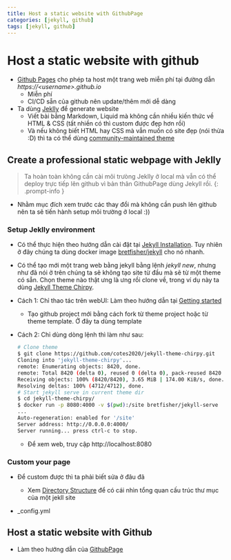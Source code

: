 ```yaml
---
title: Host a static website with GithubPage
categories: [jekyll, github]
tags: [jekyll, github]
---
```


# Host a static website with github

- [Github Pages](https://pages.github.com/) cho phép ta host một trang web miễn phí tại đường dẫn *https://\<username\>.github.io*
  - Miễn phí
  - CI/CD sẵn của github nên update/thêm mới dễ dàng
- Ta dùng [Jeklly](https://jekyllrb.com/) để generate website
  - Viết bài bằng Markdown, Liquid mà không cần nhiều kiến thức về HTML & CSS (tất nhiền có thì custom được đẹp hơn rồi)
  - Và nếu không biết HTML hay CSS mà vẫn muốn có site đẹp (nói thừa :D) thì ta có thể dùng [community-maintained theme](https://jekyllrb.com/docs/themes/)

## Create a professional static webpage with Jeklly

> Ta hoàn toàn không cần cài môi trưòng Jeklly ở local mà vẫn có thể deploy trực tiếp lên github vì bản thân GithubPage dùng Jekyll rồi.
{: .prompt-info }

- Nhằm mục đích xem trước các thay đổi mà không cần push lên github nên ta sẽ tiến hành setup môi trường ở local :))

### Setup Jeklly environment

- Có thể thực hiện theo hướng dẫn cài đặt tại [Jekyll Installation](https://jekyllrb.com/docs/installation/). Tuy nhiên ở đây chúng ta dùng docker image [bretfisher/jekyll](https://hub.docker.com/r/bretfisher/jekyll) cho nó nhanh.

- Có thể tạo mới một trang web bằng jekyll bằng lệnh *jekyll new*, nhưng như đã nói ở trên chúng ta sẽ không tạo site từ đầu mà sẽ từ một theme có sẵn. Chọn theme nào thật ưng là ưng rồi clone về, trong ví dụ này ta dùng [Jekyll Theme Chirpy](https://github.com/cotes2020/jekyll-theme-chirpy).

- Cách 1: Chỉ thao tác trên webUI: Làm theo hướng dẫn tại [Getting started](https://chirpy.cotes.page/posts/getting-started/)
  -  Tạo github project mới bằng cách fork từ theme project hoặc từ theme template. Ở đây ta dùng template
  
  
- Cách 2: Chỉ dùng dòng lệnh thì làm như sau:

    ```bash
    # Clone theme
    $ git clone https://github.com/cotes2020/jekyll-theme-chirpy.git
    Cloning into 'jekyll-theme-chirpy'...
    remote: Enumerating objects: 8420, done.
    remote: Total 8420 (delta 0), reused 0 (delta 0), pack-reused 8420
    Receiving objects: 100% (8420/8420), 3.65 MiB | 174.00 KiB/s, done.
    Resolving deltas: 100% (4712/4712), done.
    # Start jekyll serve in current theme dir
    $ cd jekyll-theme-chirpy/
    $ docker run -p 8080:4000 -v $(pwd):/site bretfisher/jekyll-serve
    ...
    Auto-regeneration: enabled for '/site'
    Server address: http://0.0.0.0:4000/
    Server running... press ctrl-c to stop.

    ```

    - Để xem web, truy cập http://localhost:8080

### Custom your page

- Để custom được thì ta phải biết sửa ở đâu đã
  - Xem [Directory Structure](https://jekyllrb.com/docs/structure/) để có cái nhìn tổng quan cấu trúc thư mục của một jekll site

- _config.yml

## Host a static website with Github

- Làm theo hướng dẫn của [GithubPage](https://pages.github.com/)
